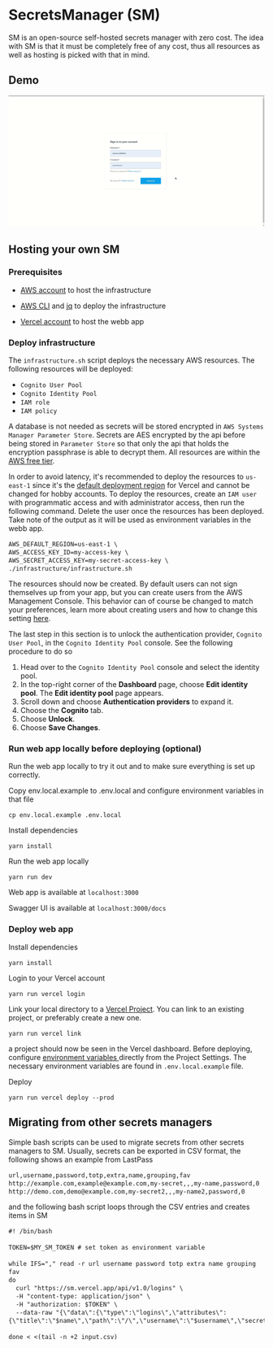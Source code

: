 # SecretsManager (SM)

SM is an open-source self-hosted secrets manager with zero cost. The idea with
SM is that it must be completely free of any cost, thus all resources as well as
hosting is picked with that in mind.

## Demo
![demo](https://raw.githubusercontent.com/MousaZeidBaker/sm/master/media/sm-demo-2021-07-05.gif)

## Hosting your own SM

### Prerequisites

* [AWS account](https://aws.amazon.com/) to host the infrastructure

* [AWS CLI](https://docs.aws.amazon.com/cli/latest/userguide/cli-chap-install.html) and [jq](https://stedolan.github.io/jq/) to deploy the infrastructure

* [Vercel account](https://vercel.com/) to host the webb app

### Deploy infrastructure

The `infrastructure.sh` script deploys the necessary AWS resources. The
following resources will be deployed:

* `Cognito User Pool`
* `Cognito Identity Pool`
* `IAM role`
* `IAM policy`

A database is not needed as secrets will be stored encrypted in `AWS Systems
Manager Parameter Store`. Secrets are AES encrypted by the api before being
stored in `Parameter Store` so that only the api that holds the encryption
passphrase is able to decrypt them. All resources are within the [AWS free
tier](https://aws.amazon.com/free).

In order to avoid latency, it's recommended to deploy the resources to
`us-east-1` since it's the [default deployment
region](https://vercel.com/support/articles/choosing-deployment-regions) for
Vercel and cannot be changed for hobby accounts. To deploy the resources, create
an `IAM user` with programmatic access and with administrator access, then run
the following command. Delete the user once the resources has been deployed.
Take note of the output as it will be used as environment variables in the webb
app.

```shell
AWS_DEFAULT_REGION=us-east-1 \
AWS_ACCESS_KEY_ID=my-access-key \
AWS_SECRET_ACCESS_KEY=my-secret-access-key \
./infrastructure/infrastructure.sh
```

The resources should now be created. By default users can not sign themselves up
from your app, but you can create users from the AWS Management Console. This
behavior can of course be changed to match your preferences, learn more about
creating users and how to change this setting
[here](https://docs.aws.amazon.com/cognito/latest/developerguide/how-to-create-user-accounts.html).

The last step in this section is to unlock the authentication provider, `Cognito
User Pool`, in the `Cognito Identity Pool` console. See the following procedure
to do so

1. Head over to the `Cognito Identity Pool` console and select the identity pool.
2. In the top-right corner of the __Dashboard__ page, choose __Edit identity pool__. The __Edit identity pool__ page appears.
3. Scroll down and choose __Authentication providers__ to expand it.
4. Choose the __Cognito__ tab.
5. Choose __Unlock__.
6. Choose __Save Changes__.



### Run web app locally before deploying (optional)

Run the web app locally to try it out and to make sure everything is set up
correctly.

Copy env.local.example to .env.local and configure environment variables in that
file
```shell
cp env.local.example .env.local
```

Install dependencies

```shell
yarn install
```

Run the web app locally
```shell
yarn run dev
```

Web app is available at `localhost:3000`

Swagger UI is available at `localhost:3000/docs`

### Deploy web app

Install dependencies

```shell
yarn install
```

Login to your Vercel account
```shell
yarn run vercel login
``` 

Link your local directory to a [Vercel
Project](https://vercel.com/docs/platform/projects). You can link to an existing
project, or preferably create a new one.

```shell
yarn run vercel link
```

a project should now be seen in the Vercel dashboard. Before deploying,
configure [environment variables
](https://vercel.com/docs/environment-variables) directly from the Project
Settings. The necessary environment variables are found in `.env.local.example`
file.

Deploy

```shell
yarn run vercel deploy --prod
```

## Migrating from other secrets managers

Simple bash scripts can be used to migrate secrets from other secrets managers
to SM. Usually, secrets can be exported in CSV format, the following shows an
example from LastPass

```csv
url,username,password,totp,extra,name,grouping,fav
http://example.com,example@example.com,my-secret,,,my-name,password,0
http://demo.com,demo@example.com,my-secret2,,,my-name2,password,0
```
and the following bash script loops through the CSV entries and creates items in
SM

```shell
#! /bin/bash

TOKEN=$MY_SM_TOKEN # set token as environment variable

while IFS="," read -r url username password totp extra name grouping fav
do
  curl "https://sm.vercel.app/api/v1.0/logins" \
  -H "content-type: application/json" \
  -H "authorization: $TOKEN" \
  --data-raw "{\"data\":{\"type\":\"logins\",\"attributes\":{\"title\":\"$name\",\"path\":\"/\",\"username\":\"$username\",\"secret\":\"$password\",\"note\":\"$name\"}}}"

done < <(tail -n +2 input.csv)

```
